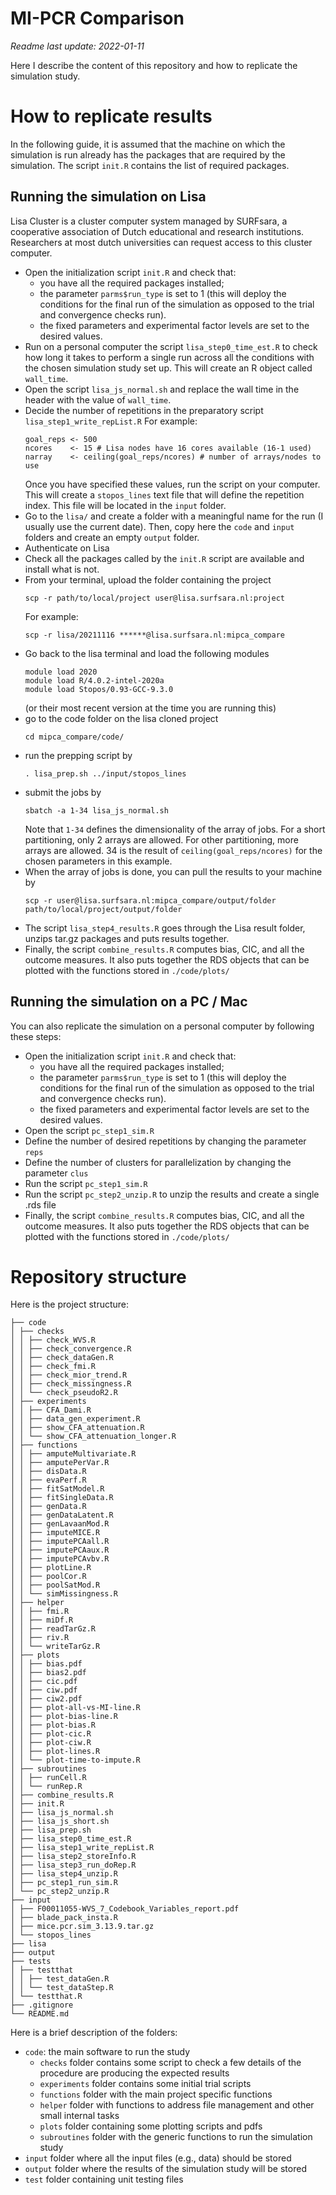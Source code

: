 # MI-PCR Comparison
*Readme last update: 2022-01-11* 

Here I describe the content of this repository and how to replicate the simulation study.

# How to replicate results

In the following guide, it is assumed that the machine on which the simulation is run 
already has the packages that are required by the simulation.
The script `init.R` contains the list of required packages.

## Running the simulation on Lisa

Lisa Cluster is a cluster computer system managed by SURFsara, a cooperative association of Dutch educational and
research institutions.
Researchers at most dutch universities can request access to this cluster computer.

- Open the initialization script `init.R` and check that:
  - you have all the required packages installed;
  - the parameter `parms$run_type` is set to 1 (this will deploy the conditions for the final run of the simulation
    as opposed to the trial and convergence checks run). 
  - the fixed parameters and experimental factor levels are set to the desired values.
- Run on a personal computer the script `lisa_step0_time_est.R` to check how long it takes
  to perform a single run across all the conditions with the chosen simulation study set up.
  This will create an R object called `wall_time`.
- Open the script `lisa_js_normal.sh` and replace the wall time in the header with the value
  of `wall_time`.
- Decide the number of repetitions in the preparatory script `lisa_step1_write_repList.R`
  For example:
  ```
  goal_reps <- 500 
  ncores    <- 15 # Lisa nodes have 16 cores available (16-1 used)
  narray    <- ceiling(goal_reps/ncores) # number of arrays/nodes to use 
  ```
  Once you have specified these values, run the script on your computer. 
  This will create a `stopos_lines` text file that will define the repetition index.
  This file will be located in the `input` folder.
- Go to the `lisa/` and create a folder with a meaningful name for the run (I usually use the 
  current date). Then, copy here the `code` and `input` folders and create an empty `output` 
  folder.
- Authenticate on Lisa
- Check all the packages called by the `init.R` script are available and install what is not.
- From your terminal, upload the folder containing the project
  ```
  scp -r path/to/local/project user@lisa.surfsara.nl:project
  ```
  For example:
  ```
  scp -r lisa/20211116 ******@lisa.surfsara.nl:mipca_compare
  ```
- Go back to the lisa terminal and load the following modules
  ```
  module load 2020
  module load R/4.0.2-intel-2020a
  module load Stopos/0.93-GCC-9.3.0  
  ```
  (or their most recent version at the time you are running this)
- go to the code folder on the lisa cloned project
  ``` 
  cd mipca_compare/code/ 
  ```
- run the prepping script by
  ```
  . lisa_prep.sh ../input/stopos_lines 
  ```
- submit the jobs by
  ```
  sbatch -a 1-34 lisa_js_normal.sh 
  ```
  Note that `1-34` defines the dimensionality of the array of jobs. 
  For a short partitioning, only 2 arrays are allowed.
  For other partitioning, more arrays are allowed.
  34 is the result of `ceiling(goal_reps/ncores)` for the chosen parameters in this example.
- When the array of jobs is done, you can pull the results to your machine by
  ```
  scp -r user@lisa.surfsara.nl:mipca_compare/output/folder path/to/local/project/output/folder
  ```
- The script `lisa_step4_results.R` goes through the Lisa result folder, unzips tar.gz
  packages and puts results together.
- Finally, the script `combine_results.R` computes bias, CIC, and all the outcome measures. 
  It also puts together the RDS objects that can be plotted with the functions stored in `./code/plots/`

## Running the simulation on a PC / Mac

You can also replicate the simulation on a personal computer by following these steps: 

- Open the initialization script `init.R` and check that:
  - you have all the required packages installed;
  - the parameter `parms$run_type` is set to 1 (this will deploy the conditions for the final run of the simulation
    as opposed to the trial and convergence checks run). 
  - the fixed parameters and experimental factor levels are set to the desired values.
- Open the script `pc_step1_sim.R`
- Define the number of desired repetitions by changing the parameter `reps`
- Define the number of clusters for parallelization by changing the parameter `clus`
- Run the script `pc_step1_sim.R`
- Run the script `pc_step2_unzip.R` to unzip the results and create a single .rds file
- Finally, the script `combine_results.R` computes bias, CIC, and all the outcome measures. 
  It also puts together the RDS objects that can be plotted with the functions stored in `./code/plots/`

# Repository structure
Here is the project structure:
```
├── code
│ ├── checks
│ │ ├── check_WVS.R
│ │ ├── check_convergence.R
│ │ ├── check_dataGen.R
│ │ ├── check_fmi.R
│ │ ├── check_mior_trend.R
│ │ ├── check_missingness.R
│ │ └── check_pseudoR2.R
│ ├── experiments
│ │ ├── CFA_Dami.R
│ │ ├── data_gen_experiment.R
│ │ ├── show_CFA_attenuation.R
│ │ └── show_CFA_attenuation_longer.R
│ ├── functions
│ │ ├── amputeMultivariate.R
│ │ ├── amputePerVar.R
│ │ ├── disData.R
│ │ ├── evaPerf.R
│ │ ├── fitSatModel.R
│ │ ├── fitSingleData.R
│ │ ├── genData.R
│ │ ├── genDataLatent.R
│ │ ├── genLavaanMod.R
│ │ ├── imputeMICE.R
│ │ ├── imputePCAall.R
│ │ ├── imputePCAaux.R
│ │ ├── imputePCAvbv.R
│ │ ├── plotLine.R
│ │ ├── poolCor.R
│ │ ├── poolSatMod.R
│ │ └── simMissingness.R
│ ├── helper
│ │ ├── fmi.R
│ │ ├── miDf.R
│ │ ├── readTarGz.R
│ │ ├── riv.R
│ │ └── writeTarGz.R
│ ├── plots
│ │ ├── bias.pdf
│ │ ├── bias2.pdf
│ │ ├── cic.pdf
│ │ ├── ciw.pdf
│ │ ├── ciw2.pdf
│ │ ├── plot-all-vs-MI-line.R
│ │ ├── plot-bias-line.R
│ │ ├── plot-bias.R
│ │ ├── plot-cic.R
│ │ ├── plot-ciw.R
│ │ ├── plot-lines.R
│ │ └── plot-time-to-impute.R
│ ├── subroutines
│ │ ├── runCell.R
│ │ └── runRep.R
│ ├── combine_results.R
│ ├── init.R
│ ├── lisa_js_normal.sh
│ ├── lisa_js_short.sh
│ ├── lisa_prep.sh
│ ├── lisa_step0_time_est.R
│ ├── lisa_step1_write_repList.R
│ ├── lisa_step2_storeInfo.R
│ ├── lisa_step3_run_doRep.R
│ ├── lisa_step4_unzip.R
│ ├── pc_step1_run_sim.R
│ └── pc_step2_unzip.R
├── input
│ ├── F00011055-WVS_7_Codebook_Variables_report.pdf
│ ├── blade_pack_insta.R
│ ├── mice.pcr.sim_3.13.9.tar.gz
│ └── stopos_lines
├── lisa
├── output
├── tests
│ ├── testthat
│ │ ├── test_dataGen.R
│ │ └── test_dataStep.R
│ └── testthat.R
├── .gitignore
└── README.md

```

Here is a brief description of the folders:
- `code`: the main software to run the study
  - `checks` folder contains some script to check a few details of the procedure are producing the expected results
  - `experiments` folder contains some initial trial scripts
  - `functions` folder with the main project specific functions
  - `helper` folder with functions to address file management and other small internal tasks 
  - `plots` folder containing some plotting scripts and pdfs
  - `subroutines` folder with the generic functions to run the simulation study
- `input` folder where all the input files (e.g., data) should be stored
- `output` folder where the results of the simulation study will be stored
- `test` folder containing unit testing files
